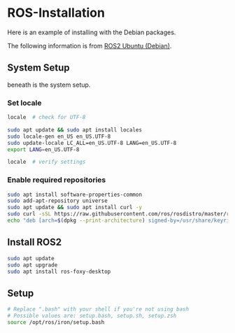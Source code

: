# ROS-Installation

Here is an example of installing with the Debian packages.

The following information is from [ROS2 Ubuntu (Debian)](https://docs.ros.org/en/foxy/Installation/Ubuntu-Install-Debians.html).

## System Setup

beneath is the system setup.

### Set locale

```bash
locale  # check for UTF-8

sudo apt update && sudo apt install locales
sudo locale-gen en_US en_US.UTF-8
sudo update-locale LC_ALL=en_US.UTF-8 LANG=en_US.UTF-8
export LANG=en_US.UTF-8

locale  # verify settings
```

### Enable required repositories

```bash
sudo apt install software-properties-common
sudo add-apt-repository universe
sudo apt update && sudo apt install curl -y
sudo curl -sSL https://raw.githubusercontent.com/ros/rosdistro/master/ros.key -o /usr/share/keyrings/ros-archive-keyring.gpg
echo "deb [arch=$(dpkg --print-architecture) signed-by=/usr/share/keyrings/ros-archive-keyring.gpg] http://packages.ros.org/ros2/ubuntu $(. /etc/os-release && echo $UBUNTU_CODENAME) main" | sudo tee /etc/apt/sources.list.d/ros2.list > /dev/null
```

## Install ROS2

```bash
sudo apt update
sudo apt upgrade
sudo apt install ros-foxy-desktop
```

## Setup

```bash
# Replace ".bash" with your shell if you're not using bash
# Possible values are: setup.bash, setup.sh, setup.zsh
source /opt/ros/iron/setup.bash
```